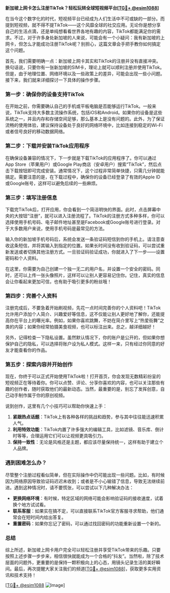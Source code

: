 **新加坡上网卡怎么注册TikTok？轻松玩转全球短视频平台[[TG💪+ @esim1088](https://t.me/s/esim1088)]**

在当今这个数字化的时代，短视频平台已经成为人们生活中不可或缺的一部分。而提到短视频，就不得不提TikTok——这个风靡全球的社交应用。无论你是想分享自己的生活点滴，还是单纯想看看世界各地有趣的内容，TikTok都能满足你的需求。不过，对于许多身处新加坡的人来说，可能会有一个小疑问：我有新加坡的上网卡，但怎么才能成功注册TikTok呢？别担心，这篇文章会手把手教你如何搞定这个问题。

首先，我们需要明确一点：新加坡上网卡其实和TikTok的注册并没有直接冲突。换句话说，只要你有一张新加坡的SIM卡，理论上就可以顺利注册并使用TikTok。但是，由于地理位置、网络环境以及一些政策上的差异，可能会出现一些小问题。接下来，我们就来详细探讨一下具体的操作步骤。

### 第一步：确保你的设备支持TikTok

在开始之前，你需要确认自己的手机或平板电脑是否能够运行TikTok。一般来说，TikTok支持大多数主流操作系统，包括iOS和Android。如果你的设备是这些系统之一，并且内存和存储空间足够，那么基本上是没有问题的。此外，为了保证流畅的使用体验，建议保持设备处于良好的网络环境中，比如连接到稳定的Wi-Fi或者信号良好的移动数据网络。

### 第二步：下载并安装TikTok应用程序

在确保设备兼容的情况下，下一步就是下载TikTok的应用程序了。你可以通过App Store（苹果用户）或Google Play商店（安卓用户）搜索“TikTok”，然后点击下载按钮即可完成安装。通常情况下，这个过程非常简单快捷，只需几分钟就能搞定。需要注意的是，在下载过程中，确保你的设备已经登录了有效的Apple ID或Google账号，这样可以避免后续的一些麻烦。

### 第三步：填写注册信息

下载完TikTok后，打开应用，你会看到一个简洁明快的界面。此时，点击屏幕中央的大按钮“注册”，就可以进入注册流程了。TikTok的注册方式多种多样，你可以选择使用手机号码、电子邮件地址甚至是Facebook或Google账号进行登录。对于大多数用户来说，使用手机号码是最常见的方法。

输入你的新加坡手机号码后，系统会发送一条验证码短信到你的手机上。请注意查收这条短信，并将其输入到指定的位置。如果长时间没有收到验证码，可以尝试重新发送或者切换其他注册方式。一旦验证码验证成功，你就进入了下一步——设置密码和个人资料。

在这里，你需要为自己创建一个独一无二的用户名，并设置一个安全的密码。同时，还可以上传一张头像照片，这样可以让别人更容易记住你。记住，真实的信息会让你看起来更加可信，也有助于吸引更多的粉丝哦！

### 第四步：完善个人资料

注册完成后，不要急着开始刷视频，先花一点时间完善你的个人资料吧！TikTok允许用户添加个人简介、兴趣爱好等信息，这不仅能让别人更好地了解你，还能提高你在平台上的曝光率。例如，如果你喜欢跳舞，不妨在简介里写上“热爱街舞”之类的内容；如果你经常拍摄美食视频，也可以标注出来。总之，越详细越好！

另外，记得检查一下隐私设置。虽然默认情况下，你的账户是公开的，但如果你想保护自己的隐私，可以选择将账户设为私人模式。这样一来，只有经过你同意的好友才能查看你的作品。

### 第五步：探索内容并开始创作

现在，你终于可以正式开始使用TikTok啦！打开首页，你会发现无数精彩纷呈的短视频正在等待着你。你可以点赞、评论、分享你喜欢的内容，也可以关注那些有趣的创作者，随时获取他们的最新动态。当然，最重要的是，别忘了发挥创意，自己动手制作属于你的原创视频。

说到创作，这里有几个小技巧可以帮助你快速上手：

1. **紧跟热点话题**：TikTok上有各种各样的挑战和趋势，参与其中往往能迅速积累人气。
2. **利用特效功能**：TikTok内置了许多强大的编辑工具，比如滤镜、音乐库、倒计时等等，合理运用它们可以让视频更具吸引力。
3. **保持一致性**：无论是风格还是主题，都应该尽量保持统一，这样有助于建立个人品牌。

### 遇到困难怎么办？

尽管整个注册过程看似简单，但在实际操作中仍可能出现一些问题。比如，有时候因为网络原因导致验证码迟迟未收到；或者是不小心输错了信息，导致无法继续前进。遇到这种情况时，请不要慌张，可以尝试以下几种解决办法：

- **更换网络环境**：有时候，特定区域的网络可能会影响验证码的接收速度，试着换个地方试试看。
- **联系客服**：如果实在搞不定，可以直接联系TikTok官方客服寻求帮助，他们通常会在短时间内给出答复。
- **重置密码**：如果你忘记了密码，可以通过找回密码的功能重新设置一个新的。

### 总结

综上所述，新加坡上网卡用户完全可以轻松注册并享受TikTok带来的乐趣。只要按照上述步骤一步步来，相信很快就能成为一个合格的“抖友”。当然啦，除了技术层面的问题外，更重要的是保持一颗积极向上的心态，用镜头记录生活的美好瞬间。最后，再次提醒大家关注我们的频道[[TG💪+ @esim1088](https://t.me/s/esim1088)]，获取更多实用资讯和技术支持！

[[TG💪+ @esim1088](https://t.me/s/esim1088) ![Image](https://i.postimg.cc/4NQfJmqS/Snipaste-2025-05-13-00-14-12.png)]